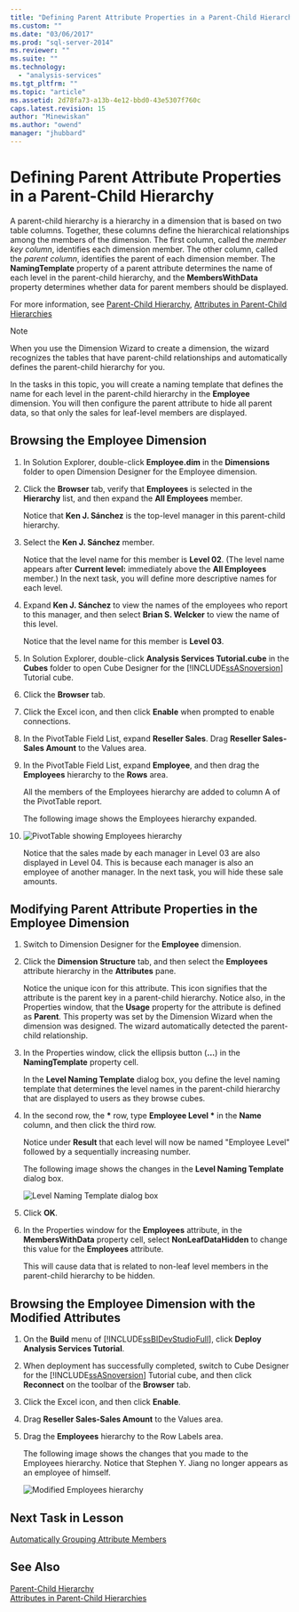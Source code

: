 ```yaml
---
title: "Defining Parent Attribute Properties in a Parent-Child Hierarchy | Microsoft Docs"
ms.custom: ""
ms.date: "03/06/2017"
ms.prod: "sql-server-2014"
ms.reviewer: ""
ms.suite: ""
ms.technology: 
  - "analysis-services"
ms.tgt_pltfrm: ""
ms.topic: "article"
ms.assetid: 2d78fa73-a13b-4e12-bbd0-43e5307f760c
caps.latest.revision: 15
author: "Minewiskan"
ms.author: "owend"
manager: "jhubbard"
---
```

# Defining Parent Attribute Properties in a Parent-Child Hierarchy
  A parent-child hierarchy is a hierarchy in a dimension that is based on two table columns. Together, these columns define the hierarchical relationships among the members of the dimension. The first column, called the *member key column*, identifies each dimension member. The other column, called the *parent column*, identifies the parent of each dimension member. The **NamingTemplate** property of a parent attribute determines the name of each level in the parent-child hierarchy, and the **MembersWithData** property determines whether data for parent members should be displayed.  
  
 For more information, see [Parent-Child Hierarchy](../../2014/analysis-services/parent-child-hierarchy.md), [Attributes in Parent-Child Hierarchies](../../2014/analysis-services/attributes-in-parent-child-hierarchies.md)  
  
> [!NOTE]  
>  When you use the Dimension Wizard to create a dimension, the wizard recognizes the tables that have parent-child relationships and automatically defines the parent-child hierarchy for you.  
  
 In the tasks in this topic, you will create a naming template that defines the name for each level in the parent-child hierarchy in the **Employee** dimension. You will then configure the parent attribute to hide all parent data, so that only the sales for leaf-level members are displayed.  
  
## Browsing the Employee Dimension  
  
1.  In Solution Explorer, double-click **Employee.dim** in the **Dimensions** folder to open Dimension Designer for the Employee dimension.  
  
2.  Click the **Browser** tab, verify that **Employees** is selected in the **Hierarchy** list, and then expand the **All Employees** member.  
  
     Notice that **Ken J. Sánchez** is the top-level manager in this parent-child hierarchy.  
  
3.  Select the **Ken J. Sánchez** member.  
  
     Notice that the level name for this member is **Level 02**. (The level name appears after **Current level:** immediately above the **All Employees** member.) In the next task, you will define more descriptive names for each level.  
  
4.  Expand **Ken J. Sánchez** to view the names of the employees who report to this manager, and then select **Brian S. Welcker** to view the name of this level.  
  
     Notice that the level name for this member is **Level 03**.  
  
5.  In Solution Explorer, double-click **Analysis Services Tutorial.cube** in the **Cubes** folder to open Cube Designer for the [!INCLUDE[ssASnoversion](../../includes/ssasnoversion-md.md)] Tutorial cube.  
  
6.  Click the **Browser** tab.  
  
7.  Click the Excel icon, and then click **Enable** when prompted to enable connections.  
  
8.  In the PivotTable Field List, expand **Reseller Sales**. Drag **Reseller Sales-Sales Amount** to the Values area.  
  
9. In the PivotTable Field List, expand **Employee**, and then drag the **Employees** hierarchy to the **Rows** area.  
  
     All the members of the Employees hierarchy are added to column A of the PivotTable report.  
  
     The following image shows the Employees hierarchy expanded.  
  
10. ![PivotTable showing Employees hierarchy](../../2014/tutorials/media/l4-employee-1.gif "PivotTable showing Employees hierarchy")  
  
     Notice that the sales made by each manager in Level 03 are also displayed in Level 04. This is because each manager is also an employee of another manager. In the next task, you will hide these sale amounts.  
  
## Modifying Parent Attribute Properties in the Employee Dimension  
  
1.  Switch to Dimension Designer for the **Employee** dimension.  
  
2.  Click the **Dimension Structure** tab, and then select the **Employees** attribute hierarchy in the **Attributes** pane.  
  
     Notice the unique icon for this attribute. This icon signifies that the attribute is the parent key in a parent-child hierarchy. Notice also, in the Properties window, that the **Usage** property for the attribute is defined as **Parent**. This property was set by the Dimension Wizard when the dimension was designed. The wizard automatically detected the parent-child relationship.  
  
3.  In the Properties window, click the ellipsis button (**...**) in the **NamingTemplate** property cell.  
  
     In the **Level Naming Template** dialog box, you define the level naming template that determines the level names in the parent-child hierarchy that are displayed to users as they browse cubes.  
  
4.  In the second row, the **\*** row, type **Employee Level \*** in the **Name** column, and then click the third row.  
  
     Notice under **Result** that each level will now be named "Employee Level" followed by a sequentially increasing number.  
  
     The following image shows the changes in the **Level Naming Template** dialog box.  
  
     ![Level Naming Template dialog box](../../2014/tutorials/media/l4-namingtemplate.gif "Level Naming Template dialog box")  
  
5.  Click **OK**.  
  
6.  In the Properties window for the **Employees** attribute, in the **MembersWithData** property cell, select **NonLeafDataHidden** to change this value for the **Employees** attribute.  
  
     This will cause data that is related to non-leaf level members in the parent-child hierarchy to be hidden.  
  
## Browsing the Employee Dimension with the Modified Attributes  
  
1.  On the **Build** menu of [!INCLUDE[ssBIDevStudioFull](../../includes/ssbidevstudiofull-md.md)], click **Deploy Analysis Services Tutorial**.  
  
2.  When deployment has successfully completed, switch to Cube Designer for the [!INCLUDE[ssASnoversion](../../includes/ssasnoversion-md.md)] Tutorial cube, and then click **Reconnect** on the toolbar of the **Browser** tab.  
  
3.  Click the Excel icon, and then click **Enable**.  
  
4.  Drag **Reseller Sales-Sales Amount** to the Values area.  
  
5.  Drag the **Employees** hierarchy to the Row Labels area.  
  
     The following image shows the changes that you made to the Employees hierarchy. Notice that Stephen Y. Jiang no longer appears as an employee of himself.  
  
     ![Modified Employees hierarchy](../../2014/tutorials/media/l4-employee-2.png "Modified Employees hierarchy")  
  
## Next Task in Lesson  
 [Automatically Grouping Attribute Members](../../2014/tutorials/automatically-grouping-attribute-members.md)  
  
## See Also  
 [Parent-Child Hierarchy](../../2014/analysis-services/parent-child-hierarchy.md)   
 [Attributes in Parent-Child Hierarchies](../../2014/analysis-services/attributes-in-parent-child-hierarchies.md)  
  
  
